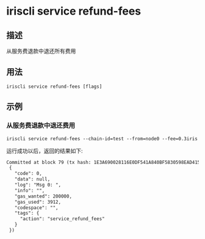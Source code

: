 # iriscli service refund-fees 

## 描述

从服务费退款中退还所有费用

## 用法

```
iriscli service refund-fees [flags]
```


## 示例

### 从服务费退款中退还费用 
```shell
iriscli service refund-fees --chain-id=test --from=node0 --fee=0.3iris
```

运行成功以后，返回的结果如下:

```txt
Committed at block 79 (tx hash: 1E3A690028116E0DF541A840BF5830598EAD4154F4374B2A4042911C27D68C64, response:
 {
   "code": 0,
   "data": null,
   "log": "Msg 0: ",
   "info": "",
   "gas_wanted": 200000,
   "gas_used": 3912,
   "codespace": "",
   "tags": {
     "action": "service_refund_fees"
   }
 })
```


